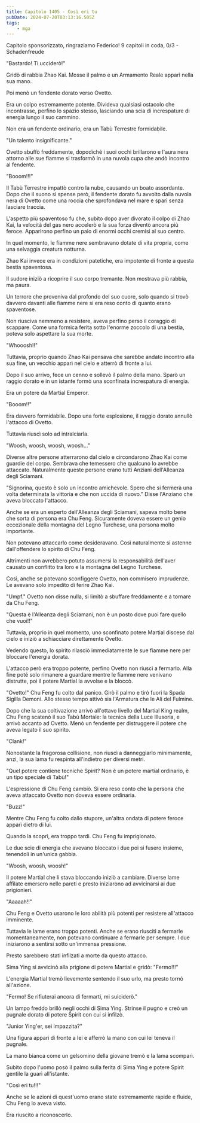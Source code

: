 ```yaml
---
title: Capitolo 1405 - Così eri tu
pubDate: 2024-07-20T03:13:16.505Z
tags:
    - mga
---
```



Capitolo sponsorizzato, ringraziamo Federico!
9 capitoli in coda, 0/3
-Schadenfreude


"Bastardo! Ti ucciderò!"


Gridò di rabbia Zhao Kai. Mosse il palmo e un Armamento Reale apparì nella sua mano.


Poi menò un fendente dorato verso Ovetto.


Era un colpo estremamente potente. Divideva qualsiasi ostacolo che incontrasse, perfino lo spazio stesso, lasciando una scia di increspature di energia lungo il suo cammino.


Non era un fendente ordinario, era un Tabù Terrestre formidabile.


"Un talento insignificante."


Ovetto sbuffò freddamente, dopodiché i suoi occhi brillarono e l'aura nera attorno alle sue fiamme si trasformò in una nuvola cupa che andò incontro al fendente.


"Booom!!!"


Il Tabù Terrestre impattò contro la nube, causando un boato assordante. Dopo che il suono si spense però, il fendente dorato fu avvolto dalla nuvola nera di Ovetto come una roccia che sprofondava nel mare e sparì senza lasciare traccia.


L'aspetto più spaventoso fu che, subito dopo aver divorato il colpo di Zhao Kai, la velocità del gas nero accelerò e la sua forza diventò ancora più feroce. Apparirono perfino un paio di enormi occhi cremisi al suo centro.


In quel momento, le fiamme nere sembravano dotate di vita propria, come una selvaggia creatura notturna.


Zhao Kai invece era in condizioni patetiche, era impotente di fronte a questa bestia spaventosa.


Il sudore iniziò a ricoprire il suo corpo tremante. Non mostrava più rabbia, ma paura.


Un terrore che proveniva dal profondo del suo cuore, solo quando si trovò davvero davanti alle fiamme nere si era reso conto di quanto erano spaventose.


Non riusciva nemmeno a resistere, aveva perfino perso il coraggio di scappare. Come una formica ferita sotto l'enorme zoccolo di una bestia, poteva solo aspettare la sua morte.


"Whooosh!!"


Tuttavia, proprio quando Zhao Kai pensava che sarebbe andato incontro alla sua fine, un vecchio apparì nel cielo e atterrò di fronte a lui.


Dopo il suo arrivo, fece un cenno e sollevò il palmo della mano. Sparò un raggio dorato e in un istante formò una sconfinata increspatura di energia.


Era un potere da Martial Emperor.


"Booom!!"


Era davvero formidabile. Dopo una forte esplosione, il raggio dorato annullò l'attacco di Ovetto.


Tuttavia riuscì solo ad intralciarla.


"Woosh, woosh, woosh, woosh..."


Diverse altre persone atterrarono dal cielo e circondarono Zhao Kai come guardie del corpo. Sembrava che temessero che qualcuno lo avrebbe attaccato. Naturalmente queste persone erano tutti Anziani dell'Alleanza degli Sciamani.


"Signorina, questo è solo un incontro amichevole. Spero che si fermerà una volta determinata la vittoria e che non uccida di nuovo." Disse l'Anziano che aveva bloccato l'attacco.


Anche se era un esperto dell'Alleanza degli Sciamani, sapeva molto bene che sorta di persona era Chu Feng. Sicuramente doveva essere un genio eccezionale della montagna del Legno Turchese, una persona molto importante.


Non potevano attaccarlo come desideravano. Così naturalmente si astenne dall'offendere lo spirito di Chu Feng.


Altrimenti non avrebbero potuto assumersi la responsabilità dell'aver causato un conflitto tra loro e la montagna del Legno Turchese.


Così, anche se potevano sconfiggere Ovetto, non commisero imprudenze. Le avevano solo impedito di ferire Zhao Kai.


"Umpf." Ovetto non disse nulla, si limitò a sbuffare freddamente e a tornare da Chu Feng.


"Questa è l'Alleanza degli Sciamani, non è un posto dove puoi fare quello che vuoi!!"


Tuttavia, proprio in quel momento, uno sconfinato potere Martial discese dal cielo e iniziò a schiacciare direttamente Ovetto.


Vedendo questo, lo spirito rilasciò immediatamente le sue fiamme nere per bloccare l'energia dorata.


L'attacco però era troppo potente, perfino Ovetto non riuscì a fermarlo. Alla fine poté solo rimanere a guardare mentre le fiamme nere venivano distrutte, poi il potere Martial la avvolse e la bloccò.


"Ovetto!" Chu Feng fu colto dal panico. Girò il palmo e tirò fuori la Spada Sigilla Demoni. Allo stesso tempo attivò sia l'Armatura che le Ali del Fulmine.


Dopo che la sua coltivazione arrivò all'ottavo livello del Martial King realm, Chu Feng scatenò il suo Tabù Mortale: la tecnica della Luce Illusoria, e arrivò accanto ad Ovetto. Menò un fendente per distruggere il potere che aveva legato il suo spirito.


"Clank!"


Nonostante la fragorosa collisione, non riuscì a danneggiarlo minimamente, anzi, la sua lama fu respinta all'indietro per diversi metri.


"Quel potere contiene tecniche Spirit? Non è un potere martial ordinario, è un tipo speciale di Tabù!"


L'espressione di Chu Feng cambiò. Si era reso conto che la persona che aveva attaccato Ovetto non doveva essere ordinaria.


"Buzz!"


Mentre Chu Feng fu colto dallo stupore, un'altra ondata di potere feroce apparì dietro di lui.


Quando la scoprì, era troppo tardi. Chu Feng fu imprigionato.


Le due scie di energia che avevano bloccato i due poi si fusero insieme, tenendoli in un'unica gabbia.


"Woosh, woosh, woosh!"


Il potere Martial che li stava bloccando iniziò a cambiare. Diverse lame affilate emersero nelle pareti e presto iniziarono ad avvicinarsi ai due prigionieri.


"Aaaaah!!"


Chu Feng e Ovetto usarono le loro abilità più potenti per resistere all'attacco imminente.


Tuttavia le lame erano troppo potenti. Anche se erano riusciti a fermarle momentaneamente, non potevano continuare a fermarle per sempre. I due iniziarono a sentirsi sotto un'immensa pressione.


Presto sarebbero stati infilzati a morte da questo attacco.


Sima Ying si avvicinò alla prigione di potere Martial e gridò: "Fermo!!!"


L'energia Martial tremò lievemente sentendo il suo urlo, ma presto tornò all'azione.


"Fermo! Se rifiuterai ancora di fermarti, mi suiciderò."


Un lampo freddo brillò negli occhi di Sima Ying. Strinse il pugno e creò un pugnale dorato di potere Spirit con cui si infilzò.


"Junior Ying'er, sei impazzita?"


Una figura apparì di fronte a lei e afferrò la mano con cui lei teneva il pugnale.


La mano bianca come un gelsomino della giovane tremò e la lama scomparì.


Subito dopo l'uomo posò il palmo sulla ferita di Sima Ying e potere Spirit gentile la guarì all'istante.


"Così eri tu!!!"


Anche se le azioni di quest'uomo erano state estremamente rapide e fluide, Chu Feng lo aveva visto.


Era riuscito a riconoscerlo.
                                


                                



